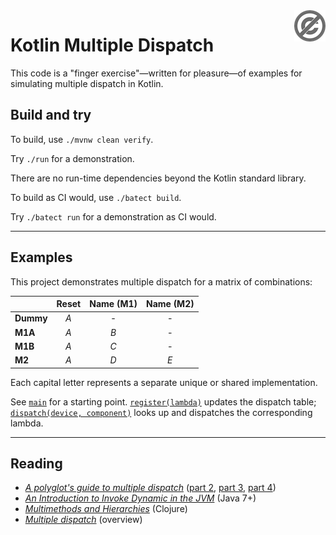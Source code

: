 <a href="./LICENSE.md">
<img src="./images/public-domain.png" alt="Public Domain"
align="right"/>
</a>

# Kotlin Multiple Dispatch

This code is a "finger exercise"&mdash;written for pleasure&mdash;of examples
for simulating multiple dispatch in Kotlin.

## Build and try

To build, use `./mvnw clean verify`.

Try `./run` for a demonstration.

There are no run-time dependencies beyond the Kotlin standard library.

To build as CI would, use `./batect build`.

Try `./batect run` for a demonstration as CI would.

---

## Examples

This project demonstrates multiple dispatch for a matrix of combinations:

| | Reset | Name (M1) | Name (M2)
| - | :-: | :-: | :-:
| **Dummy** | _A_ | - | -
| **M1A** | _A_ | _B_ | -
| **M1B** | _A_ | _C_ | -
| **M2** | _A_ | _D_ | _E_

Each capital letter represents a separate unique or shared implementation.

See [`main`](./src/main/kotlin/hm/binkley/labs/Main.kt) for a starting
point.  [`register(lambda)`](./src/main/kotlin/hm/binkley/labs/multiple-dispatch-via-map.kt)
updates the dispatch table;
[`dispatch(device, component)`](./src/main/kotlin/hm/binkley/labs/multiple-dispatch-via-map.kt)
looks up and dispatches the corresponding lambda.

---

## Reading

* [_A polyglot's guide to multiple
  dispatch_](https://eli.thegreenplace.net/2016/a-polyglots-guide-to-multiple-dispatch/)
  ([part 2](https://eli.thegreenplace.net/2016/a-polyglots-guide-to-multiple-dispatch-part-2/),
  [part 3](https://eli.thegreenplace.net/2016/a-polyglots-guide-to-multiple-dispatch-part-3/),
  [part 4](https://eli.thegreenplace.net/2016/a-polyglots-guide-to-multiple-dispatch-part-4/))
* [_An Introduction to Invoke Dynamic in the
  JVM_](https://www.baeldung.com/java-invoke-dynamic) (Java 7+)
* [_Multimethods and
  Hierarchies_](https://clojure.org/reference/multimethods) (Clojure)
* [_Multiple dispatch_](https://en.wikipedia.org/wiki/Multiple_dispatch)
  (overview)
